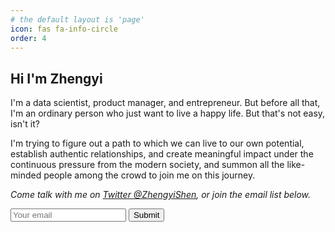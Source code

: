 ```yaml
---
# the default layout is 'page'
icon: fas fa-info-circle
order: 4
---
```


## Hi I'm Zhengyi

I'm a data scientist, product manager, and entrepreneur. But before all that, I'm an ordinary person who just want to live a happy life. But that's not easy, isn't it?

I'm trying to figure out a path to which we can live to our own potential, establish authentic relationships, and create meaningful impact under the continuous pressure from the modern society, and summon all the like-minded people among the crowd to join me on this journey.

_Come talk with me on [Twitter @ZhengyiShen](https://twitter.com/ZhengyiShen), or join the email list below._

<form action="https://submit-form.com/{{ site.form.formspark_form_id }}">
  <input type="hidden" name="_redirect" value="https://zhengyishen.com/"/>
  <input type="hidden" name="_append" value="false" />
  <input type="email" id="email" name="email" placeholder="Your email" required=""/>
  <button type="submit">Submit</button>
</form>
